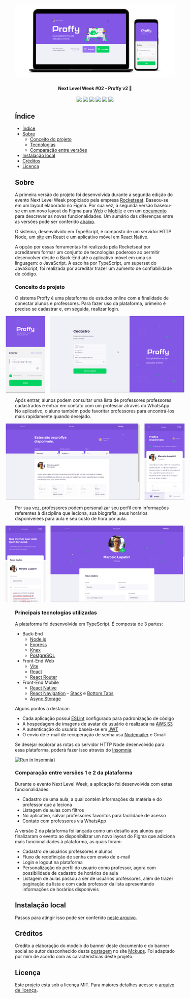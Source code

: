 <h1 align="center">
  <img alt="Interface inicial da plataforma Proffy" title="#BannerProffy" src="./assets/screenshots/banner.png" />
</h1>
<!-- <p align="center">:green_book: Plataforma de estudos online conectando alunos e professores </p> -->

<h4 align="center"> 
	Next Level Week #02 - Proffy v2 🚀
</h4>

<div align="center">
  <img src="https://img.shields.io/github/repo-size/marcel099/proffy.svg">
  <img src="https://img.shields.io/github/last-commit/marcel099/proffy.svg">
  <img src="https://img.shields.io/github/issues/marcel099/proffy.svg">
  <img src="https://img.shields.io/github/issues-closed/marcel099/proffy.svg">
  <img src="https://img.shields.io/github/license/marcel099/proffy.svg">
  <img src="https://img.shields.io/github/stars/marcel099/proffy.svg?style=social">
</div>

## Índice

* [Índice](#índice)
* [Sobre](#sobre)
  * [Conceito do projeto](#conceito-do-projeto)
  * [Tecnologias](#principais-tecnologias-utilizadas)
  * [Comparação entre versões](#comparação-entre-versões-1-e-2-da-plataforma)
* [Instalação local](#instalação-local)
* [Créditos](#créditos)
* [Licença](#licença)

## Sobre

A primeira versão do projeto foi desenvolvida durante a segunda edição do evento Next Level Week propiciado pela empresa [Rocketseat](https://rocketseat.com.br/). Baseou-se em um layout elaborado no Figma. Por sua vez, a segunda versão baseou-se em um novo layout do Figma para [Web](https://www.figma.com/file/Agvethfp7FANyXDDU3LUfd/Proffy-Web-2.0) e [Mobile](https://www.figma.com/file/nZ7lMEBYZSMhRxfdvy6fKz/Proffy-Mobile-2.0) e em um [documento](https://www.notion.so/Vers-o-2-0-Proffy-eefca1b981694cd0a895613bc6235970) para descrever as novas funcionalidades. Um sumário das diferenças entre as versões pode ser conferido [abaixo](#comparação-entre-versões-1-e-2-da-plataforma).

O sistema, desenvolvido em TypeScript, é composto de um servidor HTTP Node, um [site](https://proffy.marcel099.vercel.app/) em React e um aplicativo móvel em React Native.

A opção por essas ferramentas foi realizada pela Rocketseat por acreditarem formar um conjunto de tecnologias poderoso ao permitir desenvolver desde o Back-End até o aplicativo móvel em uma só linguagem: o JavaScript. A escolha por TypeScript, um superset do JavaScript, foi realizada por acreditar trazer um aumento de confiabilidade de código.

### Conceito do projeto

O sistema Proffy é uma plataforma de estudos online com a finalidade de conectar alunos e professores. Para fazer uso da plataforma, primeiro é preciso se cadastrar e, em seguida, realizar login.

<div
  align="center"
  style="
    display: flex;
    gap: 1rem;
    justify-content: center;
    margin-bottom: 1rem;
  "
>
  <img alt="Interface de login no aplicativo" style="height: 15rem" src="./assets/screenshots/sign_in_mobile.png" />
  <img alt="Interface de cadastro de usuário no site" style="height: 15rem" src="./assets/screenshots/sign_up_web.png" />
</div>

Após entrar, alunos podem consultar uma lista de professores professores cadastrados e entrar em contato com um professor através do WhatsApp. No aplicativo, o aluno também pode favoritar professores para encontrá-los mais rapidamente quando desejado.
<div
  align="center"
  style="
    display: flex;
    gap: 1rem;
    justify-content: center;
    margin-bottom: 1rem;
  "
>
  <img alt="Interface Estudar no site" style="height: 15rem" src="./assets/screenshots/study_web.png" />
  <img alt="Interface Estudar no aplicativo" style="height: 15rem" src="./assets/screenshots/study_mobile.png" />
</div>

Por sua vez, professores podem personalizar seu perfil com informações referentes à disciplina que leciona, sua biografia, seus horários disponíveiees para aula e seu custo de hora por aula.

<div
  align="center"
  style="
    display: flex;
    gap: 1rem;
    justify-content: center;
    margin-bottom: 1rem;
  "
>
  <img alt="Interface Dar Aulas no aplicativo" style="height: 15rem" src="./assets/screenshots/give_classes_mobile.png" />
  <img alt="Interface Meu Perfil no site" style="height: 15rem" src="./assets/screenshots/my_profile_web.png" />
</div>

### Principais tecnologias utilizadas

A plataforma foi desenvolvida em TypeScript. É composta de 3 partes:

- Back-End
  - [Node.js](https://nodejs.org/en/)
  - [Express](https://expressjs.com/)
  - [Knex](https://knexjs.org/)
  - [PostgreSQL](https://www.postgresql.org/)
- Front-End Web
  - [Vite](https://vitejs.dev/)
  - [React](https://react.dev/)
  - [React Router](https://reactrouter.com/)
- Front-End Mobile
  - [React Native](https://reactnative.dev/)
  - [React Navigation](https://reactnavigation.org/) - [Stack](https://reactnavigation.org/docs/stack-navigator/) e [Bottom Tabs](https://reactnavigation.org/docs/bottom-tab-navigator)
  - [Async Storage](https://reactnative.dev/docs/asyncstorage)

Alguns pontos a destacar:

- Cada aplicação possui [ESLint](https://eslint.org/) configurado para padronização de código
- A hospedagem de imagens de avatar de usuário é realizada na [AWS S3](https://aws.amazon.com/pt/s3/)
- A autenticação do usuário baseia-se em [JWT](https://jwt.io/)
- O envio de e-mail de recuperação de senha usa [Nodemailer](https://nodemailer.com/) e Gmail

Se desejar explorar as rotas do servidor HTTP Node desenvolvido para essa plataforma, poderá fazer isso através do [Insomnia](https://insomnia.rest/):

[![Run in Insomnia}](https://insomnia.rest/images/run.svg)](https://insomnia.rest/run/?label=NLW%20%2302%20-%20Proffy&uri=https%3A%2F%2Fgithub.com%2Fmarcel099%2Frs-nlw-02-proffy%2Fblob%2Fmaster%2Fassets%2Finsomnia_collection.json)


### Comparação entre versões 1 e 2 da plataforma

Durante o evento Next Level Week, a aplicação foi desenvolvida com estas funcionalidades:

- Cadastro de uma aula, a qual contém informações da matéria e do professor que a leciona
- Listagem de aulas com filtros
- No aplicativo, salvar professores favoritos para facilidade de acesso
- Contato com professores via WhatsApp

A versão 2 da plataforma foi lançada como um desafio aos alunos que finalizaram o evento ao disponibilizar um novo layout do Figma que adiciona mais funcionalidades à plataforma, as quais foram:

- Cadastro de usuários professores e alunos
- Fluxo de redefinição de senha com envio de e-mail
- Login e logout na plataforma
- Personalização do perfil do usuário como professor, agora com possibilidade de cadastro de horários de aula
- Listagem de aulas passou a ser de usuários professores, além de trazer paginação da lista e com cada professor da lista apresentando informações de horários disponíveis

## Instalação local

Passos para atingir isso pode ser conferido <a href="./INSTALLATION.md">neste arquivo</a>.

## Créditos

Credito a elaboração do modelo do banner deste documento e do banner social ao autor desconhecido desta [postagem](https://mckups.com/pixel-4-and-pixelbook-go-mockup/) no site [Mckups](https://mckups.com). Foi adaptado por mim de acordo com as características deste projeto.

## Licença
Este projeto está sob a licença MIT. Para maiores detalhes acesse o <a href="./LICENSE.md">arquivo de licença</a>.